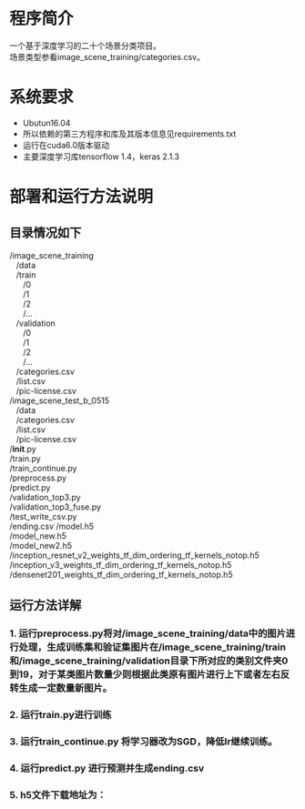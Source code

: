 # 程序简介
一个基于深度学习的二十个场景分类项目。  
场景类型参看image_scene_training/categories.csv。


# 系统要求
* Ubutun16.04
* 所以依赖的第三方程序和库及其版本信息见requirements.txt
* 运行在cuda6.0版本驱动
* 主要深度学习库tensorflow 1.4，keras 2.1.3
# 部署和运行方法说明

## 目录情况如下  
/image_scene_training  
&nbsp;&nbsp;&nbsp;/data  
&nbsp;&nbsp;&nbsp;/train  
&nbsp;&nbsp;&nbsp;&nbsp;&nbsp;&nbsp;/0  
&nbsp;&nbsp;&nbsp;&nbsp;&nbsp;&nbsp;/1  
&nbsp;&nbsp;&nbsp;&nbsp;&nbsp;&nbsp;/2  
&nbsp;&nbsp;&nbsp;&nbsp;&nbsp;&nbsp;/...  
&nbsp;&nbsp;&nbsp;/validation  
&nbsp;&nbsp;&nbsp;&nbsp;&nbsp;&nbsp;/0  
&nbsp;&nbsp;&nbsp;&nbsp;&nbsp;&nbsp;/1  
&nbsp;&nbsp;&nbsp;&nbsp;&nbsp;&nbsp;/2  
&nbsp;&nbsp;&nbsp;&nbsp;&nbsp;&nbsp;/...  
&nbsp;&nbsp;&nbsp;/categories.csv  
&nbsp;&nbsp;&nbsp;/list.csv  
&nbsp;&nbsp;&nbsp;/pic-license.csv  
/image_scene_test_b_0515  
&nbsp;&nbsp;&nbsp;/data  
&nbsp;&nbsp;&nbsp;/categories.csv  
&nbsp;&nbsp;&nbsp;/list.csv  
&nbsp;&nbsp;&nbsp;/pic-license.csv  
/__init__.py  
/train.py  
/train_continue.py  
/preprocess.py  
/predict.py  
/validation_top3.py  
/validation_top3_fuse.py  
/test_write_csv.py  
/ending.csv
/model.h5  
/model_new.h5  
/model_new2.h5    
/inception_resnet_v2_weights_tf_dim_ordering_tf_kernels_notop.h5  
/inception_v3_weights_tf_dim_ordering_tf_kernels_notop.h5  
/densenet201_weights_tf_dim_ordering_tf_kernels_notop.h5  
  
## 运行方法详解
### 1. 运行preprocess.py将对/image_scene_training/data中的图片进行处理，生成训练集和验证集图片在/image_scene_training/train和/image_scene_training/validation目录下所对应的类别文件夹0到19，对于某类图片数量少则根据此类原有图片进行上下或者左右反转生成一定数量新图片。  
### 2. 运行train.py进行训练
### 3. 运行train_continue.py 将学习器改为SGD，降低lr继续训练。
### 4. 运行predict.py 进行预测并生成ending.csv
### 5. h5文件下载地址为：




  



